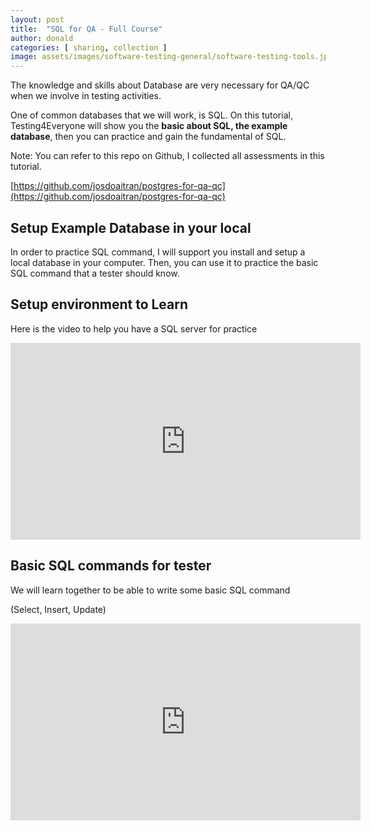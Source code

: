 ```yaml
---
layout: post
title:  "SQL for QA - Full Course"
author: donald
categories: [ sharing, collection ]
image: assets/images/software-testing-general/software-testing-tools.jpg
---
```


The knowledge and skills about Database are very necessary for QA/QC when we involve in testing activities.

One of common databases that we will work, is SQL. On this tutorial, Testing4Everyone will show you the **basic about SQL, the example database**, then you can practice and gain the fundamental of SQL.

Note: You can refer to this repo on Github, I collected all assessments in this tutorial.

[https://github.com/josdoaitran/postgres-for-qa-qc](https://github.com/josdoaitran/postgres-for-qa-qc)

## Setup Example Database in your local

In order to practice SQL command, I will support you install and setup a local database in your computer. Then, you can use it to practice the basic SQL command that a tester should know.

## Setup environment to Learn
Here is the video to help you have a SQL server for practice

<iframe width="560" height="315" src="https://www.youtube.com/embed/kuDSZmOYxVQ?si=M2czxhXYjJPkTAZG" title="YouTube video player" frameborder="0" allow="accelerometer; autoplay; clipboard-write; encrypted-media; gyroscope; picture-in-picture; web-share" referrerpolicy="strict-origin-when-cross-origin" allowfullscreen></iframe>

## Basic SQL commands for tester

We will learn together to be able to write some basic SQL command

(Select, Insert, Update)

<iframe width="560" height="315" src="https://www.youtube.com/embed/XhUXl6z5pJc?si=4SQWvHzQW5kpkRhH" title="YouTube video player" frameborder="0" allow="accelerometer; autoplay; clipboard-write; encrypted-media; gyroscope; picture-in-picture; web-share" referrerpolicy="strict-origin-when-cross-origin" allowfullscreen></iframe>



